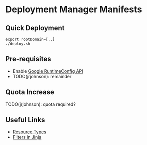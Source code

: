 # Deployment Manager Manifests

## Quick Deployment
```
export rootDomain=[..]
./deploy.sh
```

## Pre-requisites
- Enable [Google RuntimeConfig API](https://console.developers.google.com/apis/api/runtimeconfig.googleapis.com/overview)
- TODO(jrjohnson): remainder

## Quota Increase
TODO(jrjohnson): quota required?

## Useful Links
- [Resource Types](https://cloud.google.com/deployment-manager/docs/configuration/supported-resource-types)
- [Filters in Jinja](http://jinja.pocoo.org/docs/2.9/templates/#builtin-filters)
